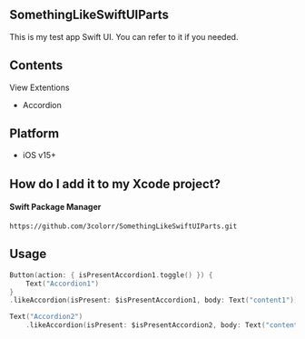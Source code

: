 ## SomethingLikeSwiftUIParts

This is my test app Swift UI. You can refer to it if you needed.

## Contents
View Extentions
* Accordion

## Platform

* iOS v15+

## How do I add it to my Xcode project?

#### Swift Package Manager

`https://github.com/3colorr/SomethingLikeSwiftUIParts.git`

## Usage

```swift
Button(action: { isPresentAccordion1.toggle() }) {
    Text("Accordion1")
}
.likeAccordion(isPresent: $isPresentAccordion1, body: Text("content1"))

Text("Accordion2")
    .likeAccordion(isPresent: $isPresentAccordion2, body: Text("content2"), closedImage: Image(systemName: "circle"), openedImage: Image(systemName: "circle.fill"))
```
